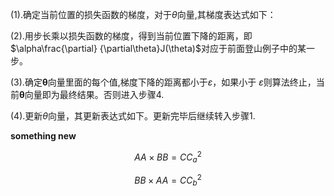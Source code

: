 (1).确定当前位置的损失函数的梯度，对于$\theta$向量,其梯度表达式如下：

(2).用步长乘以损失函数的梯度，得到当前位置下降的距离，即$\alpha\frac{\partial} {\partial\theta}J(\theta)$对应于前面登山例子中的某一步。 

(3).确定$\mathbf\theta$向量里面的每个值,梯度下降的距离都小于$\varepsilon$，如果小于 $\varepsilon$则算法终止，当前$\mathbf\theta$向量即为最终结果。否则进入步骤4. 

(4).更新$\theta$向量，其更新表达式如下。更新完毕后继续转入步骤1.

**something new**


$$
AA \times BB = CC_a^2
$$

$$
BB \times AA = CC_b^2
$$



